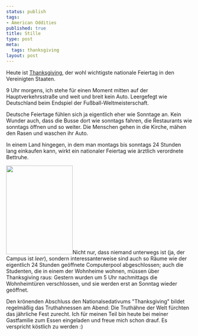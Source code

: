 ```yaml
--- 
status: publish
tags: 
- American Oddities
published: true
title: Stille
type: post
meta: 
  tags: thanksgiving
layout: post
---
```

Heute ist <a href="http://de.wikipedia.org/wiki/Thanksgiving">Thanksgiving</a>, der wohl wichtigste nationale Feiertag in den Vereinigten Staaten.

9 Uhr morgens, ich stehe für einen Moment mitten auf der Hauptverkehrsstraße und weit und breit kein Auto. Leergefegt wie Deutschland beim Endspiel der Fußball-Weltmeisterschaft.

Deutsche Feiertage fühlen sich ja eigentlich eher wie Sonntage an. Kein Wunder auch, dass die Busse dort wie sonntags fahren, die Restaurants wie sonntags öffnen und so weiter. Die Menschen gehen in die Kirche, mähen den Rasen und waschen ihr Auto.

In einem Land hingegen, in dem man montags bis sonntags 24 Stunden lang einkaufen kann, wirkt ein nationaler Feiertag wie ärztlich verordnete Bettruhe.

<a title="Turkey, by shadyl" href="http://flickr.com/photos/shadyl/66480900/"><img src="http://static.flickr.com/28/66480900_ddd0c36d53_m.jpg" width="180" height="240" class="alignright"/></a>Nicht nur, dass niemand unterwegs ist (ja, der Campus ist *leer*), sondern interessanterweise sind auch so Räume wie der eigentlich 24 Stunden geöffnete Computerpool abgeschlossen; auch die Studenten, die in einem der Wohnheime wohnen, müssen über Thanksgiving raus: Gestern wurden um 5 Uhr nachmittags die Wohnheimtüren verschlossen, und sie werden erst an Sonntag wieder geöffnet.

Den krönenden Abschluss den Nationalsedativums "Thanksgiving" bildet regelmäßig das Truthahnessen am Abend: Die Truthähne der Welt fürchten das jährliche Fest zurecht. Ich für meinen Teil bin heute bei meiner Gastfamilie zum Essen eingeladen und freue mich schon drauf. Es verspricht köstlich zu werden :)
